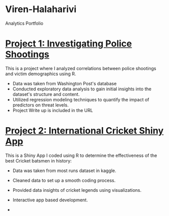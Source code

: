 # Viren-Halaharivi
Analytics Portfolio

# [Project 1: Investigating Police Shootings](url)
This is a project where I analyzed correlations between police shootings and victim demographics using R. 

* Data was taken from Washington Post's database
* Conducted exploratory data analysis to gain initial insights into the dataset's structure and content.
* Utilized regression modeling techniques to quantify the impact of predictors on threat levels.
* Project Write up is included in the URL


# [Project 2: International Cricket Shiny App](url)
This is a Shiny App I coded using R to determine the effectiveness of the best Cricket batsmen in history:

* Data was taken from most runs dataset in kaggle.
* Cleaned data to set up a smooth coding process.
* Provided data insights of cricket legends using visualizations.
* Interactive app based development.

* 

